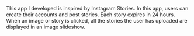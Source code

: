 This app I developed is inspired by Instagram Stories. In this app, users can create their accounts and post stories. Each story expires in 24 hours. When an image or story is clicked, all the stories the user has uploaded are displayed in an image slideshow.
